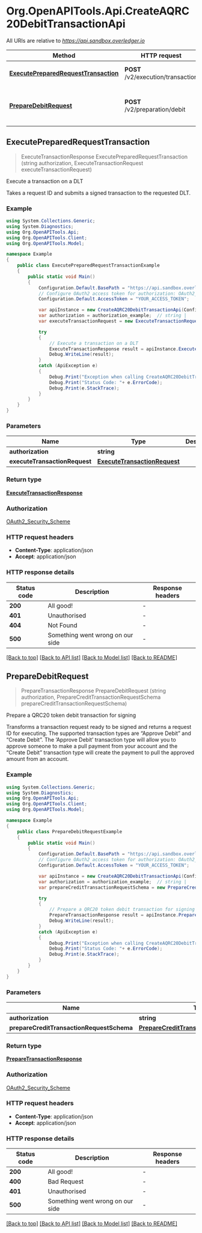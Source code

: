 # Org.OpenAPITools.Api.CreateAQRC20DebitTransactionApi

All URIs are relative to *https://api.sandbox.overledger.io*

Method | HTTP request | Description
------------- | ------------- | -------------
[**ExecutePreparedRequestTransaction**](CreateAQRC20DebitTransactionApi.md#executepreparedrequesttransaction) | **POST** /v2/execution/transaction | Execute a transaction on a DLT
[**PrepareDebitRequest**](CreateAQRC20DebitTransactionApi.md#preparedebitrequest) | **POST** /v2/preparation/debit | Prepare a QRC20 token debit transaction for signing



## ExecutePreparedRequestTransaction

> ExecuteTransactionResponse ExecutePreparedRequestTransaction (string authorization, ExecuteTransactionRequest executeTransactionRequest)

Execute a transaction on a DLT

Takes a request ID and submits a signed transaction to the requested DLT.

### Example

```csharp
using System.Collections.Generic;
using System.Diagnostics;
using Org.OpenAPITools.Api;
using Org.OpenAPITools.Client;
using Org.OpenAPITools.Model;

namespace Example
{
    public class ExecutePreparedRequestTransactionExample
    {
        public static void Main()
        {
            Configuration.Default.BasePath = "https://api.sandbox.overledger.io";
            // Configure OAuth2 access token for authorization: OAuth2_Security_Scheme
            Configuration.Default.AccessToken = "YOUR_ACCESS_TOKEN";

            var apiInstance = new CreateAQRC20DebitTransactionApi(Configuration.Default);
            var authorization = authorization_example;  // string | 
            var executeTransactionRequest = new ExecuteTransactionRequest(); // ExecuteTransactionRequest | 

            try
            {
                // Execute a transaction on a DLT
                ExecuteTransactionResponse result = apiInstance.ExecutePreparedRequestTransaction(authorization, executeTransactionRequest);
                Debug.WriteLine(result);
            }
            catch (ApiException e)
            {
                Debug.Print("Exception when calling CreateAQRC20DebitTransactionApi.ExecutePreparedRequestTransaction: " + e.Message );
                Debug.Print("Status Code: "+ e.ErrorCode);
                Debug.Print(e.StackTrace);
            }
        }
    }
}
```

### Parameters


Name | Type | Description  | Notes
------------- | ------------- | ------------- | -------------
 **authorization** | **string**|  | 
 **executeTransactionRequest** | [**ExecuteTransactionRequest**](ExecuteTransactionRequest.md)|  | 

### Return type

[**ExecuteTransactionResponse**](ExecuteTransactionResponse.md)

### Authorization

[OAuth2_Security_Scheme](../README.md#OAuth2_Security_Scheme)

### HTTP request headers

- **Content-Type**: application/json
- **Accept**: application/json


### HTTP response details
| Status code | Description | Response headers |
|-------------|-------------|------------------|
| **200** | All good! |  -  |
| **401** | Unauthorised |  -  |
| **404** | Not Found |  -  |
| **500** | Something went wrong on our side |  -  |

[[Back to top]](#)
[[Back to API list]](../README.md#documentation-for-api-endpoints)
[[Back to Model list]](../README.md#documentation-for-models)
[[Back to README]](../README.md)


## PrepareDebitRequest

> PrepareTransactionResponse PrepareDebitRequest (string authorization, PrepareCreditTransactionRequestSchema prepareCreditTransactionRequestSchema)

Prepare a QRC20 token debit transaction for signing

Transforms a transaction request ready to be signed and returns a request ID for executing. The supported transaction types are “Approve Debit” and “Create Debit”. The ‘Approve Debit’ transaction type will allow you to approve someone to make a pull payment from your account and the “Create Debit” transaction type will create the payment to pull the approved amount from an account.

### Example

```csharp
using System.Collections.Generic;
using System.Diagnostics;
using Org.OpenAPITools.Api;
using Org.OpenAPITools.Client;
using Org.OpenAPITools.Model;

namespace Example
{
    public class PrepareDebitRequestExample
    {
        public static void Main()
        {
            Configuration.Default.BasePath = "https://api.sandbox.overledger.io";
            // Configure OAuth2 access token for authorization: OAuth2_Security_Scheme
            Configuration.Default.AccessToken = "YOUR_ACCESS_TOKEN";

            var apiInstance = new CreateAQRC20DebitTransactionApi(Configuration.Default);
            var authorization = authorization_example;  // string | 
            var prepareCreditTransactionRequestSchema = new PrepareCreditTransactionRequestSchema(); // PrepareCreditTransactionRequestSchema | 

            try
            {
                // Prepare a QRC20 token debit transaction for signing
                PrepareTransactionResponse result = apiInstance.PrepareDebitRequest(authorization, prepareCreditTransactionRequestSchema);
                Debug.WriteLine(result);
            }
            catch (ApiException e)
            {
                Debug.Print("Exception when calling CreateAQRC20DebitTransactionApi.PrepareDebitRequest: " + e.Message );
                Debug.Print("Status Code: "+ e.ErrorCode);
                Debug.Print(e.StackTrace);
            }
        }
    }
}
```

### Parameters


Name | Type | Description  | Notes
------------- | ------------- | ------------- | -------------
 **authorization** | **string**|  | 
 **prepareCreditTransactionRequestSchema** | [**PrepareCreditTransactionRequestSchema**](PrepareCreditTransactionRequestSchema.md)|  | 

### Return type

[**PrepareTransactionResponse**](PrepareTransactionResponse.md)

### Authorization

[OAuth2_Security_Scheme](../README.md#OAuth2_Security_Scheme)

### HTTP request headers

- **Content-Type**: application/json
- **Accept**: application/json


### HTTP response details
| Status code | Description | Response headers |
|-------------|-------------|------------------|
| **200** | All good! |  -  |
| **400** | Bad Request |  -  |
| **401** | Unauthorised |  -  |
| **500** | Something went wrong on our side |  -  |

[[Back to top]](#)
[[Back to API list]](../README.md#documentation-for-api-endpoints)
[[Back to Model list]](../README.md#documentation-for-models)
[[Back to README]](../README.md)

